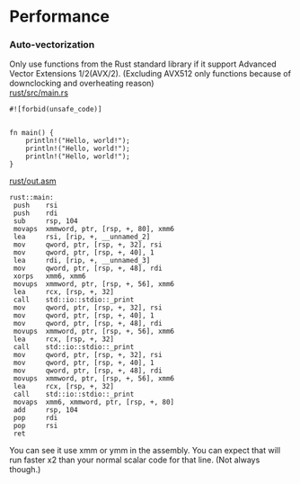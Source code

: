 # Performance
### Auto-vectorization
Only use functions from the Rust standard library if it support Advanced Vector Extensions 1/2(AVX/2). (Excluding AVX512 only functions because of downclocking and overheating reason)  
[rust/src/main.rs](https://github.com/baiango/edri/blob/fea10698b0773ac95917ab4eae22689f80c6c705/rust/src/main.rs)
```
#![forbid(unsafe_code)]


fn main() {
	println!("Hello, world!");
	println!("Hello, world!");
	println!("Hello, world!");
}
```
[rust/out.asm](https://github.com/baiango/edri/blob/fea10698b0773ac95917ab4eae22689f80c6c705/rust/out.asm)  
```
rust::main:
 push    rsi
 push    rdi
 sub     rsp, 104
 movaps  xmmword, ptr, [rsp, +, 80], xmm6
 lea     rsi, [rip, +, __unnamed_2]
 mov     qword, ptr, [rsp, +, 32], rsi
 mov     qword, ptr, [rsp, +, 40], 1
 lea     rdi, [rip, +, __unnamed_3]
 mov     qword, ptr, [rsp, +, 48], rdi
 xorps   xmm6, xmm6
 movups  xmmword, ptr, [rsp, +, 56], xmm6
 lea     rcx, [rsp, +, 32]
 call    std::io::stdio::_print
 mov     qword, ptr, [rsp, +, 32], rsi
 mov     qword, ptr, [rsp, +, 40], 1
 mov     qword, ptr, [rsp, +, 48], rdi
 movups  xmmword, ptr, [rsp, +, 56], xmm6
 lea     rcx, [rsp, +, 32]
 call    std::io::stdio::_print
 mov     qword, ptr, [rsp, +, 32], rsi
 mov     qword, ptr, [rsp, +, 40], 1
 mov     qword, ptr, [rsp, +, 48], rdi
 movups  xmmword, ptr, [rsp, +, 56], xmm6
 lea     rcx, [rsp, +, 32]
 call    std::io::stdio::_print
 movaps  xmm6, xmmword, ptr, [rsp, +, 80]
 add     rsp, 104
 pop     rdi
 pop     rsi
 ret
```
You can see it use xmm or ymm in the assembly. You can expect that will run faster x2 than your normal scalar code for that line. (Not always though.)
